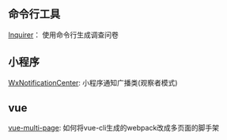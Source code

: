 ## 命令行工具
[Inquirer](https://github.com/SBoudrias/Inquirer.js)： 使用命令行生成调查问卷 

## 小程序
[WxNotificationCenter](https://github.com/icindy/WxNotificationCenter): 小程序通知广播类(观察者模式)

## vue
[vue-multi-page](https://github.com/jarvan4dev/vue-multi-page): 如何将vue-cli生成的webpack改成多页面的脚手架